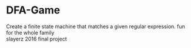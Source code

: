 # DFA-Game
Create a finite state machine that matches a given regular expression. fun for the whole family<br>
slayerz 2016 final project
